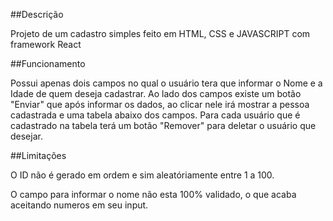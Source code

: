 ##Descrição

Projeto de um cadastro simples feito em HTML, CSS e JAVASCRIPT com framework React

##Funcionamento

Possui apenas dois campos no qual o usuário tera que informar o Nome e a Idade de quem deseja cadastrar.
Ao lado dos campos existe um botão "Enviar" que após informar os dados, ao clicar nele irá mostrar a pessoa cadastrada e uma tabela abaixo dos campos.
Para cada usuário que é cadastrado na tabela terá um botão "Remover" para deletar o usuário que desejar.

##Limitações

O ID não é gerado em ordem e sim aleatóriamente entre 1 a 100.

O campo para informar o nome não esta 100% validado, o que acaba aceitando numeros em seu input.


